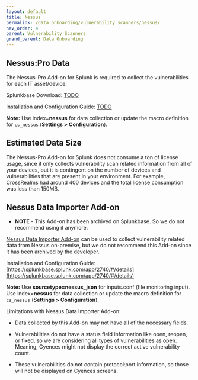 ```yaml
---
layout: default
title: Nessus
permalink: /data_onboarding/vulnerability_scanners/nessus/
nav_order: 4
parent: Vulnerability Scanners
grand_parent: Data Onboarding
---
```


## **Nessus:Pro Data**

The Nessus-Pro Add-on for Splunk is required to collect the vulnerabilities for each IT asset/device.

Splunkbase Download: 
[TODO](TODO) 

Installation and Configuration Guide: 
[TODO](TODO) 

**Note:** Use index=**nessus** for data collection or update the macro definition for `cs_nessus` (**Settings > Configuration**).

## Estimated Data Size

The Nessus-Pro Add-on for Splunk does not consume a ton of license usage, since it only collects vulnerability scan related information from all of your devices, but it is contingent on the number of devices and vulnerabilities that are present in your environment. For example, CrossRealms had around 400 devices and the total license consumption was less than 150MB.



## Nessus Data Importer Add-on

* **NOTE** - This Add-on has been archived on Splunkbase. So we do not recommend using it anymore.

[Nessus Data Importer Add-on](https://splunkbase.splunk.com/app/2740) can be used to collect vulnerability related data from Nessus on-premise, but we do not recommend this Add-on since it has been archived by the developer. 

Installation and Configuration Guide: 
[https://splunkbase.splunk.com/app/2740/#/details](https://splunkbase.splunk.com/app/2740/#/details) 

**Note:** Use **sourcetype=nessus_json** for inputs.conf (file monitoring input). Use index=**nessus** for data collection or update the macro definition for `cs_nessus` (**Settings > Configuration**).

Limitations with Nessus Data Importer Add-on: 
* Data collected by this Add-on may not have all of the necessary fields. 

* Vulnerabilities do not have a status field information like open, reopen, or fixed, so we are considering all types of vulnerabilities as open. Meaning, Cyences might not display the correct active vulnerability count.

* These vulnerabilities do not contain protocol:port information, so those will not be displayed on Cyences screens.
